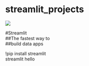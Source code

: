 # streamlit_projects

![]("https://github.com/ParasNandwani/streamlit_projects/blob/master/images/45109972%20(1).png")

  #Streamlit    
  ##The fastest way to      
  ##build data apps        

!pip install streamlit     
streamlit hello
